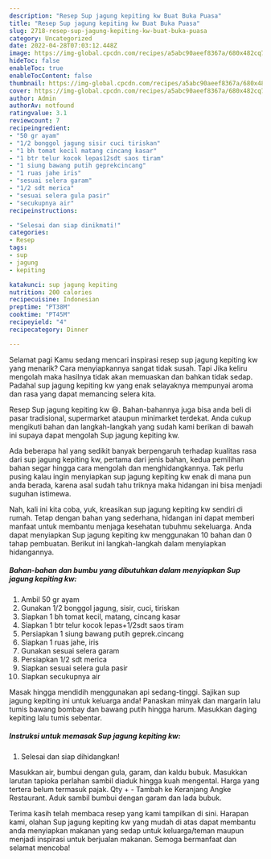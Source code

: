 ```yaml
---
description: "Resep Sup jagung kepiting kw Buat Buka Puasa"
title: "Resep Sup jagung kepiting kw Buat Buka Puasa"
slug: 2718-resep-sup-jagung-kepiting-kw-buat-buka-puasa
category: Uncategorized
date: 2022-04-28T07:03:12.448Z
image: https://img-global.cpcdn.com/recipes/a5abc90aeef8367a/680x482cq70/sup-jagung-kepiting-kw-foto-resep-utama.jpg
hideToc: false
enableToc: true
enableTocContent: false
thumbnail: https://img-global.cpcdn.com/recipes/a5abc90aeef8367a/680x482cq70/sup-jagung-kepiting-kw-foto-resep-utama.jpg
cover: https://img-global.cpcdn.com/recipes/a5abc90aeef8367a/680x482cq70/sup-jagung-kepiting-kw-foto-resep-utama.jpg
author: Admin
authorAv: notfound
ratingvalue: 3.1
reviewcount: 7
recipeingredient:
- "50 gr ayam"
- "1/2 bonggol jagung sisir cuci tiriskan"
- "1 bh tomat kecil matang cincang kasar"
- "1 btr telur kocok lepas12sdt saos tiram"
- "1 siung bawang putih geprekcincang"
- "1 ruas jahe iris"
- "sesuai selera garam"
- "1/2 sdt merica"
- "sesuai selera gula pasir"
- "secukupnya air"
recipeinstructions:

- "Selesai dan siap dinikmati!"
categories:
- Resep
tags:
- sup
- jagung
- kepiting

katakunci: sup jagung kepiting 
nutrition: 200 calories
recipecuisine: Indonesian
preptime: "PT38M"
cooktime: "PT45M"
recipeyield: "4"
recipecategory: Dinner

---
```



Selamat pagi Kamu sedang mencari inspirasi resep sup jagung kepiting kw yang menarik? Cara menyiapkannya sangat tidak susah. Tapi Jika keliru mengolah maka hasilnya tidak akan memuaskan dan bahkan tidak sedap. Padahal sup jagung kepiting kw yang enak selayaknya mempunyai aroma dan rasa yang dapat memancing selera kita.


Resep Sup jagung kepiting kw 😆. Bahan-bahannya juga bisa anda beli di pasar tradisional, supermarket ataupun minimarket terdekat. Anda cukup mengikuti bahan dan langkah-langkah yang sudah kami berikan di bawah ini supaya dapat mengolah Sup jagung kepiting kw.

Ada beberapa hal yang sedikit banyak berpengaruh terhadap kualitas rasa dari sup jagung kepiting kw, pertama dari jenis bahan, kedua pemilihan bahan segar hingga cara mengolah dan menghidangkannya. Tak perlu pusing kalau ingin menyiapkan sup jagung kepiting kw enak di mana pun anda berada, karena asal sudah tahu triknya maka hidangan ini bisa menjadi suguhan istimewa.


Nah, kali ini kita coba, yuk, kreasikan sup jagung kepiting kw sendiri di rumah. Tetap dengan bahan yang sederhana, hidangan ini dapat memberi manfaat untuk membantu menjaga kesehatan tubuhmu sekeluarga. Anda dapat menyiapkan Sup jagung kepiting kw menggunakan 10 bahan dan 0 tahap pembuatan. Berikut ini langkah-langkah dalam menyiapkan hidangannya.

<!--inarticleads1-->

##### Bahan-bahan dan bumbu yang dibutuhkan dalam menyiapkan Sup jagung kepiting kw:

1. Ambil 50 gr ayam
1. Gunakan 1/2 bonggol jagung, sisir, cuci, tiriskan
1. Siapkan 1 bh tomat kecil, matang, cincang kasar
1. Siapkan 1 btr telur kocok lepas+1/2sdt saos tiram
1. Persiapkan 1 siung bawang putih geprek.cincang
1. Siapkan 1 ruas jahe, iris
1. Gunakan sesuai selera garam
1. Persiapkan 1/2 sdt merica
1. Siapkan sesuai selera gula pasir
1. Siapkan secukupnya air


Masak hingga mendidih menggunakan api sedang-tinggi. Sajikan sup jagung kepiting ini untuk keluarga anda! Panaskan minyak dan margarin lalu tumis bawang bombay dan bawang putih hingga harum. Masukkan daging kepiting lalu tumis sebentar. 

<!--inarticleads2-->

##### Instruksi untuk memasak Sup jagung kepiting kw:


1. Selesai dan siap dihidangkan!

Masukkan air, bumbui dengan gula, garam, dan kaldu bubuk. Masukkan larutan tapioka perlahan sambil diaduk hingga kuah mengental. Harga yang tertera belum termasuk pajak. Qty + - Tambah ke Keranjang Angke Restaurant. Aduk sambil bumbui dengan garam dan lada bubuk. 

Terima kasih telah membaca resep yang kami tampilkan di sini. Harapan kami, olahan Sup jagung kepiting kw yang mudah di atas dapat membantu anda menyiapkan makanan yang sedap untuk keluarga/teman maupun menjadi inspirasi untuk berjualan makanan. Semoga bermanfaat dan selamat mencoba!
